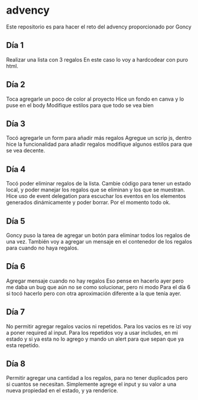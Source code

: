 # advency

Este repositorio es para hacer el reto del advency proporcionado por Goncy

## Día 1

Realizar una lista con 3 regalos
En este caso lo voy a hardcodear con puro html.

## Día 2

Toca agregarle un poco de color al proyecto
Hice un fondo en canva y lo puse en el body
Modifique estilos para que todo se vea bien

## Día 3

Tocó agregarle un form para añadir más regalos
Agregue un scrip js, dentro hice la funcionalidad para añadir regalos
modifique algunos estilos para que se vea decente.

## Día 4

Tocó poder eliminar regalos de la lista.
Cambie código para tener un estado local, y poder manejar los regalos que se eliminan y los que se muestran.
Hice uso de event delegation para escuchar los eventos en los elementos generados dinámicamente y poder borrar.
Por el momento todo ok.

## Día 5

Goncy puso la tarea de agregar un botón para eliminar todos los regalos de una vez.
También voy a agregar un mensaje en el contenedor de los regalos para cuando no haya regalos.

## Día 6

Agregar mensaje cuando no hay regalos
Eso pense en hacerlo ayer pero me daba un bug que aún no se como solucionar, pero ni modo
Para el día 6 si tocó hacerlo pero con otra aproximación diferente a la que tenía ayer.

## Día 7

No permitir agregar regalos vacios ni repetidos.
Para los vacios es re izi voy a poner required al input.
Para los repetidos voy a usar includes, en mi estado y si ya esta no lo agrego y mando un alert
para que sepan que ya esta repetido.

## Día 8

Permitir agregar una cantidad a los regalos, para no tener duplicados pero si cuantos se necesitan.
Simplemente agrege el input y su valor a una nueva propiedad en el estado, y ya renderice.

